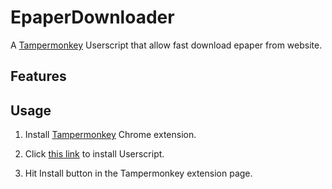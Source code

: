 # EpaperDownloader
A [Tampermonkey](https://tampermonkey.net) Userscript that allow fast download epaper from website.

## Features
## Usage
1. Install [Tampermonkey](https://chrome.google.com/webstore/detail/tampermonkey/dhdgffkkebhmkfjojejmpbldmpobfkfo) Chrome extension.

2. Click [this link](https://openuserjs.org/scripts/Kamfu/SCEPaperDownloader) to install Userscript.

3. Hit Install button in the Tampermonkey extension page.
